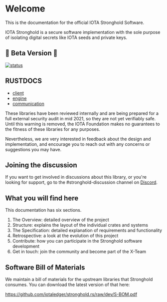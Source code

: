 # Welcome
This is the documentation for the official IOTA Stronghold Software.

IOTA Stronghold is a secure software implementation with the sole purpose of isolating digital secrets like IOTA seeds and private keys.

## 🚧 Beta Version 🚧
[![status](https://img.shields.io/badge/Status-Beta-green.svg)](https://github.com/iotaledger/stronghold.rs)

## RUSTDOCS
- [client](https://stronghold.docs.iota.org/docs/iota_stronghold/index.html)
- [engine](https://stronghold.docs.iota.org/docs/stronghold_engine/index.html)
- [communication](https://stronghold.docs.iota.org/docs/stronghold_communication/index.html)

These libraries have been reviewed internally and are being prepared for a full external security audit in mid 2021, so they are not yet verifiably safe. Until this warning is removed, the IOTA Foundation makes no guarantees to the fitness of these libraries for any purposes.

Nevertheless, we are very interested in feedback about the design and implementation, and encourage you to reach out with any concerns or suggestions you may have.

## Joining the discussion
If you want to get involved in discussions about this library, or you're looking for support, go to the #stronghold-discussion channel on [Discord](https://discord.iota.org).

## What you will find here
This documentation has six sections. 

1. The Overview: detailed overview of the project
2. Structure: explains the layout of the individual crates and systems
3. The Specification: detailed explanation of  requirements and functionality
4. Retrospective: a look at the evolution of this project
5. Contribute: how you can participate in the Stronghold software development
6. Get in touch: join the community and become part of the X-Team

## Software Bill of Materials
We maintain a bill of materials for the upstream libraries that Stronghold consumes. You can download the latest version of that here:

https://github.com/iotaledger/stronghold.rs/raw/dev/S-BOM.pdf
